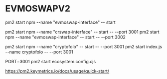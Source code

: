 # EVMOSWAPV2

pm2 start npm --name "evmoswap-interface" -- start

pm2 start npm --name "crswap-interface" -- start -- --port 3001
pm2 start npm --name "evmoswap-interface" -- start -- --port 3002

pm2 start npm --name "cryptofolo" -- start -- --port 3001
pm2 start index.js --name cryptofolo -- --port 3001

PORT=3001 pm2 start ecosystem.config.cjs

https://pm2.keymetrics.io/docs/usage/quick-start/
